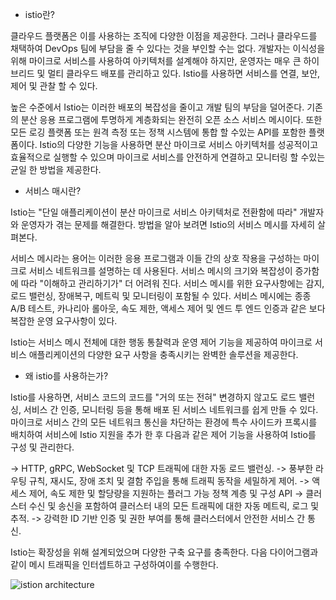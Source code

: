 * istio란?

클라우드 플랫폼은 이를 사용하는 조직에 다양한 이점을 제공한다. 
그러나 클라우드를 채택하여 DevOps 팀에 부담을 줄 수 있다는 것을 부인할 수는 없다. 
개발자는 이식성을 위해 마이크로 서비스를 사용하여 아키텍처를 설계해야 하지만, 
운영자는 매우 큰 하이브리드 및 멀티 클라우드 배포를 관리하고 있다. 
Istio를 사용하면 서비스를 연결, 보안, 제어 및 관찰 할 수 있다.

높은 수준에서 Istio는 이러한 배포의 복잡성을 줄이고 개발 팀의 부담을 덜어준다. 
기존의 분산 응용 프로그램에 투명하게 계층화되는 완전히 오픈 소스 서비스 메시이다. 
또한 모든 로깅 플랫폼 또는 원격 측정 또는 정책 시스템에 통합 할 수있는 API를 포함한 플랫폼이다. 
Istio의 다양한 기능을 사용하면 분산 마이크로 서비스 아키텍처를 성공적이고 효율적으로 실행할 수 있으며 
마이크로 서비스를 안전하게 연결하고 모니터링 할 수있는 균일 한 방법을 제공한다.

* 서비스 매시란?

Istio는 "단일 애플리케이션이 분산 마이크로 서비스 아키텍처로 전환함에 따라" 
개발자와 운영자가 겪는 문제를 해결한다. 
방법을 알아 보려면 Istio의 서비스 메시를 자세히 살펴본다.

서비스 메시라는 용어는 
이러한 응용 프로그램과 이들 간의 상호 작용을 구성하는 마이크로 서비스 네트워크를 설명하는 데 사용된다.
서비스 메시의 크기와 복잡성이 증가함에 따라 "이해하고 관리하기가" 더 어려워 진다.
서비스 메시를 위한 요구사항에는 감지,로드 밸런싱, 장애복구, 메트릭 및 모니터링이 포함될 수 있다.
서비스 메시에는 종종 A/B 테스트, 카나리아 롤아웃, 속도 제한, 액세스 제어 및 엔드 투 엔드 인증과 같은
보다 복잡한 운영 요구사항이 있다.

Istio는 서비스 메시 전체에 대한 행동 통찰력과 운영 제어 기능을 제공하여 
마이크로 서비스 애플리케이션의 다양한 요구 사항을 충족시키는 완벽한 솔루션을 제공한다.

* 왜 istio를 사용하는가?

Istio를 사용하면, 서비스 코드의 코드를 "거의 또는 전혀" 변경하지 않고도 
로드 밸런싱, 서비스 간 인증, 모니터링 등을 통해
배포 된 서비스 네트워크를 쉽게 만들 수 있다.
마이크로 서비스 간의 모든 네트워크 통신을 차단하는 환경에 
특수 사이드카 프록시를 배치하여 서비스에 Istio 지원을 추가 한 후 
다음과 같은 제어 기능을 사용하여 Istio를 구성 및 관리한다.

   -> HTTP, gRPC, WebSocket 및 TCP 트래픽에 대한 자동 로드 밸런싱.
   -> 풍부한 라우팅 규칙, 재시도, 장애 조치 및 결함 주입을 통해 트래픽 동작을 세밀하게 제어.
   -> 액세스 제어, 속도 제한 및 할당량을 지원하는 플러그 가능 정책 계층 및 구성 API
   -> 클러스터 수신 및 송신을 포함하여 클러스터 내의 모든 트래픽에 대한 자동 메트릭, 로그 및 추적.
   -> 강력한 ID 기반 인증 및 권한 부여를 통해 클러스터에서 안전한 서비스 간 통신.

Istio는 확장성을 위해 설계되었으며 다양한 구축 요구를 충족한다. 
다음 다이어그램과 같이 메시 트래픽을 인터셉트하고 구성하여이를 수행한다.

![istion architecture](https://istio.io/latest/docs/ops/deployment/architecture/arch.svg)
